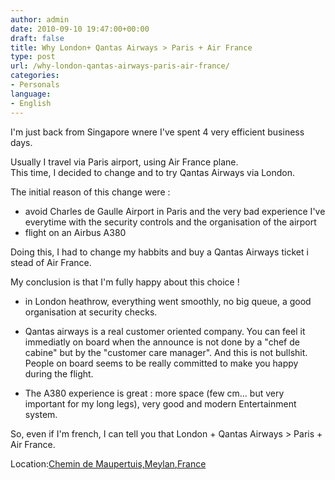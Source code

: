```yaml
---
author: admin
date: 2010-09-10 19:47:00+00:00
draft: false
title: Why London+ Qantas Airways > Paris + Air France
type: post
url: /why-london-qantas-airways-paris-air-france/
categories:
- Personals
language:
- English
---
```


I'm just back from Singapore wnere I've spent 4 very efficient business days.  
  
Usually I travel via Paris airport, using Air France plane.  
This time, I decided to change and to try Qantas Airways via London.  
  
The initial reason of this change were :  
- avoid Charles de Gaulle Airport in Paris and the very bad experience I've everytime with the security controls and the organisation of the airport  
- flight on an Airbus A380  
  
  
Doing this, I had to change my habbits and buy a Qantas Airways ticket i stead of Air France.  
  
My conclusion is that I'm fully happy about this choice !  
  
- in London heathrow, everything went smoothly, no big queue, a good organisation at security checks.  
  
- Qantas airways is a real customer oriented company. You can feel it immediatly on board when the announce is not done by a "chef de cabine" but by the "customer care manager". And this is not bullshit. People on board seems to be really committed to make you happy during the flight.  
  
- The A380 experience is great : more space (few cm... but very important for my long legs), very good and modern Entertainment system.  
  
  
So, even if I'm french, I can tell you that  London + Qantas Airways > Paris + Air France.  
  
  
  
  
  
  


Location:[Chemin de Maupertuis,Meylan,France](http://maps.google.com/maps?q=Chemin%20de%20Maupertuis,Meylan,France%4045.216772%2C5.791475&z=10)
